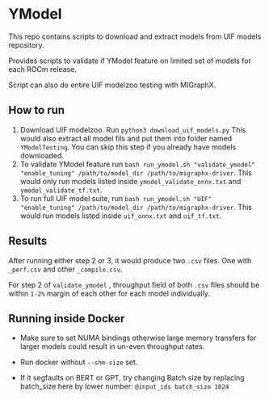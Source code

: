 # YModel 

This repo contains scripts to download and extract models from UIF models repository. 

Provides scripts to validate if YModel feature on limited set of models for each ROCm release. 

Script can also do entire UIF modelzoo testing with MIGraphX. 

## How to run
1. Download UIF modelzoo. Run `python3 download_uif_models.py` This would also extract all model fils and put them into folder named `YModelTesting`.  You can skip this step if you already have models downloaded. 
2. To validate YModel feature run `bash run_ymodel.sh "validate_ymodel" "enable_tuning" /path/to/model_dir /path/to/migraphx-driver`.  This would only run models listed inside `ymodel_validate_onnx.txt` and `ymodel_validate_tf.txt`.  
3. To run full UIF model suite, run `bash run_ymodel.sh "UIF" "enable_tuning" /path/to/model_dir /path/to/migraphx-driver`. This would run models listed inside `uif_onnx.txt` and `uif_tf.txt`. 

## Results
After running either step 2 or 3, it would produce two `.csv` files. One with `_perf.csv` and other `_compile.csv`. 

For step 2 of `validate_ymodel` , throughput field of both `.csv` files should be within `1-2%`  margin of each other for each model individually. 

## Running inside Docker
- Make sure to set NUMA bindings otherwise large memory transfers for larger models could result in un-even throughput rates. 

- Run docker without `--shm-size` set. 

- If it segfaults on BERT or GPT, try changing Batch size by replacing batch_size here by lower number: `@input_ids batch_size 1024` 
